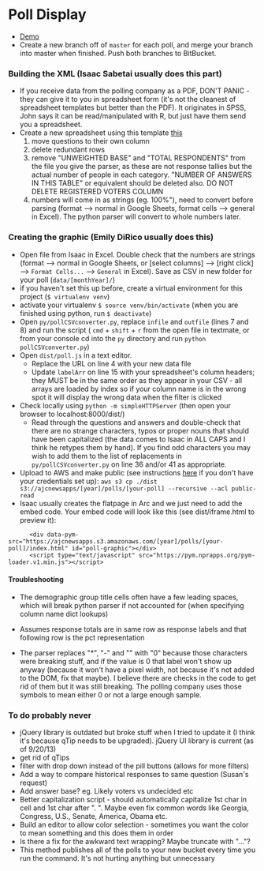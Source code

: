 # Poll Display
- [Demo](https://www.ajc.com/news/atlanta-news/interactive-poll-of-atlanta-voters-november-2021/UYSQL7CNXFAHBMG2KK2JNYLE4E/)
- Create a new branch off of `master` for each poll, and merge your branch into master when finished. Push both branches to BitBucket.

### Building the XML (Isaac Sabetai usually does this part)
- If you receive data from the polling company as a PDF, DON'T PANIC - they can give it to you in spreadsheet form (it's not the cleanest of spreadsheet templates but better than the PDF). It originates in SPSS, John says it can be read/manipulated with R, but just have them send you a spreadsheet.
- Create a new spreadsheet using this template <a href="https://docs.google.com/spreadsheets/d/1Jr_sDRJTEBg3BDvQ8JGH5IhBl34TaE2QP4ZGxD2C398/edit?usp=sharing">this</a>
	1. move questions to their own column
	2. delete redundant rows
	3. remove "UNWEIGHTED BASE" and "TOTAL RESPONDENTS" from the file you give the parser, as these are not response tallies but the actual number of people in each category. "NUMBER OF ANSWERS IN THIS TABLE" or equivalent should be deleted also. DO NOT DELETE REGISTERED VOTERS COLUMN
	4. numbers will come in as strings (eg. 100%"), need to convert before parsing (format --> normal in Google Sheets, format cells --> general in Excel). The python parser will convert to whole numbers later.
  
### Creating the graphic (Emily DiRico usually does this)
- Open file from Isaac in Excel. Double check that the numbers are strings (format --> normal in Google Sheets, or [select columns] --> [right click] --> `Format Cells...` --> `General` in Excel). Save as CSV in new folder for your poll (`data/[monthYear]/`)
- if you haven't set this up before, create a virtual environment for this project (`$ virtualenv venv`)
- activate your virtualenv `$ source venv/bin/activate` (when you are finished using python, run `$ deactivate`)
- Open `py/pollCSVconverter.py`, replace `infile` and `outfile` (lines 7 and 8) and run the script ( `cmd` + `shift` + `r` from the open file in textmate, or from your console cd into the `py` directory and run `python pollCSVconverter.py`)
- Open `dist/poll.js` in a text editor.
    * Replace the URL on line 4 with your new data file
    * Update `labelArr` on line 15 with your spreadsheet's column headers; they MUST be in the same order as they appear in your CSV - all arrays are loaded by index so if your column name is in the wrong spot it will display the wrong data when the filter is clicked
- Check locally using `python -m simpleHTTPServer` (then open your browser to localhost:8000/dist/)
    * Read through the questions and answers and double-check that there are no strange characters, typos or proper nouns that should have been capitalized (the data comes to Isaac in ALL CAPS and I think he retypes them by hand). If you find odd characters you may wish to add them to the list of replacements in  `py/pollCSVconverter.py` on line 36 and/or 41 as appropriate.
- Upload to AWS and make public (see instructions [here](https://bitbucket.org/ajcnewsapp/news-apps-team-wiki/wiki/Setting%20up%20deployment%20credentials%20for%20our%20ajcnewsapp%20AWS%20s3%20account) if you don't have your credentials set up): `aws s3 cp ./dist s3://ajcnewsapps/[year]/polls/[your-poll] --recursive --acl public-read`
- Isaac usually creates the flatpage in Arc and we just need to add the embed code. Your embed code will look like this (see dist/iframe.html to preview it): 
```
      <div data-pym-src="https://ajcnewsapps.s3.amazonaws.com/[year]/polls/[your-poll]/index.html" id="poll-graphic"></div>
      <script type="text/javascript" src="https://pym.nprapps.org/pym-loader.v1.min.js"></script>
```


#### Troubleshooting
- The demographic group title cells often have a few leading spaces, which will break python parser if not accounted for (when specifying column name dict lookups)

- Assumes response totals are in same row as response labels and that following row is the pct representation

- The parser replaces "*", "-" and "" with "0" because those characters were breaking stuff, and if the value is 0 that label won't show up anyway (because it won't have a pixel width, not because it's not added to the DOM, fix that maybe). I believe there are checks in the code to get rid of them but it was still breaking. The polling company uses those symbols to mean either 0 or not a large enough sample.


### To do probably never
- jQuery library is outdated but broke stuff when I tried to update it (I think it's because qTip needs to be upgraded). jQuery UI library is current (as of 9/20/13)
- get rid of qTips
- filter with drop down instead of the pill buttons (allows for more filters)
- Add a way to compare historical responses to same question (Susan's request)
- Add answer base? eg. Likely voters vs undecided etc
- Better capitalization script - should automatically capitalize 1st char in cell and 1st char after ". ". Maybe even fix common words like Georgia, Congress, U.S., Senate, America, Obama etc.
- Build an editor to allow color selection - sometimes you want the color to mean something and this does them in order
- Is there a fix for the awkward text wrapping? Maybe truncate with "..."?
- This method publishes all of the polls to your new bucket every time you run the command. It's not hurting anything but unnecessary
